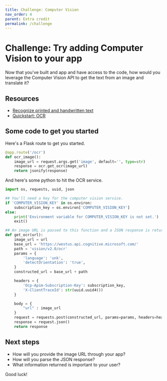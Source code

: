```yaml
---
title: Challenge: Computer Vision
nav_order: 4
parent: Extra credit
permalink: /challenge
---
```


# Challenge: Try adding Computer Vision to your app

Now that you've built and app and have access to the code, how would you leverage the Computer Vision API to get the text from an image and translate it?

## Resources

* [Recognize printed and handwritten text](https://docs.microsoft.com/en-us/azure/cognitive-services/computer-vision/concept-recognizing-text#ocr-optical-character-recognition-api)
* [Quickstart: OCR](https://docs.microsoft.com/en-us/azure/cognitive-services/computer-vision/quickstarts/python-print-text)

## Some code to get you started

Here's a Flask route to get you started.

```python
@app.route('/ocr')
def ocr_image():
    image_url = request.args.get('image', default='', type=str)
    response = ocr.get_ocr(image_url)
    return jsonify(response)
```

And here's some python to hit the OCR service.

```python
import os, requests, uuid, json

## You'll need a key for the computer vision service.
if 'COMPUTER_VISION_KEY' in os.environ:
    subscription_key = os.environ['COMPUTER_VISION_KEY']
else:
    print('Environment variable for COMPUTER_VISION_KEY is not set.')
    exit()

## An image URL is passed to this function and a JSON response is returned.
def get_ocr(url):
    image_url = url
    base_url = 'https://westus.api.cognitive.microsoft.com/'
    path = 'vision/v2.0/ocr'
    params = {
        'language': 'unk',
        'detectOrientation': 'true',
    }
    constructed_url = base_url + path

    headers = {
        'Ocp-Apim-Subscription-Key': subscription_key,
        'X-ClientTraceId': str(uuid.uuid4())
    }

    body = {
        "url" : image_url
    }
    request = requests.post(constructed_url, params=params, headers=headers, json=body)
    response = request.json()
    return response
```

## Next steps

* How will you provide the image URL through your app?
* How will you parse the JSON response?
* What information returned is important to your user?

Good luck!
